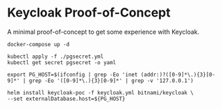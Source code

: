 # Keycloak Proof-of-Concept

A minimal proof-of-concept to get some experience with Keycloak.

```
docker-compose up -d
```

```
kubectl apply -f ./pgsecret.yml
kubectl get secret pgsecret -o yaml
```

```
export PG_HOST=$(ifconfig | grep -Eo 'inet (addr:)?([0-9]*\.){3}[0-9]*' | grep -Eo '([0-9]*\.){3}[0-9]*' | grep -v '127.0.0.1')
```

```
helm install keycloak-poc -f keycloak.yml bitnami/keycloak \
--set externalDatabase.host=${PG_HOST}
```